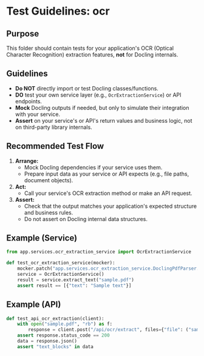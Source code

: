 # Test Guidelines: ocr

## Purpose
This folder should contain tests for your application's OCR (Optical Character Recognition) extraction features, **not** for Docling internals.

## Guidelines
- **Do NOT** directly import or test Docling classes/functions.
- **DO** test your own service layer (e.g., `OcrExtractionService`) or API endpoints.
- **Mock** Docling outputs if needed, but only to simulate their integration with your service.
- **Assert** on your service's or API's return values and business logic, not on third-party library internals.

## Recommended Test Flow
1. **Arrange:**
   - Mock Docling dependencies if your service uses them.
   - Prepare input data as your service or API expects (e.g., file paths, document objects).
2. **Act:**
   - Call your service's OCR extraction method or make an API request.
3. **Assert:**
   - Check that the output matches your application's expected structure and business rules.
   - Do not assert on Docling internal data structures.

## Example (Service)
```python
from app.services.ocr_extraction_service import OcrExtractionService

def test_ocr_extraction_service(mocker):
    mocker.patch("app.services.ocr_extraction_service.DoclingPdfParser.parse", return_value={"text_blocks": [{"text": "Sample text"}]})
    service = OcrExtractionService()
    result = service.extract_text("sample.pdf")
    assert result == [{"text": "Sample text"}]
```

## Example (API)
```python
def test_api_ocr_extraction(client):
    with open("sample.pdf", "rb") as f:
        response = client.post("/api/ocr/extract", files={"file": ("sample.pdf", f, "application/pdf")})
    assert response.status_code == 200
    data = response.json()
    assert "text_blocks" in data
``` 
